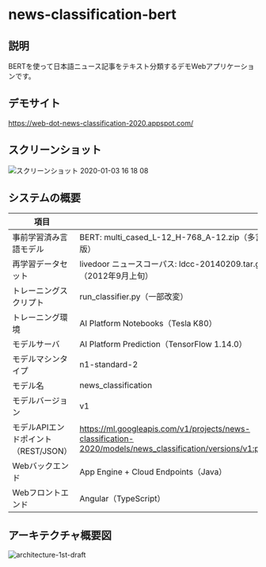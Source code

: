 # news-classification-bert

## 説明
BERTを使って日本語ニュース記事をテキスト分類するデモWebアプリケーションです。 

## デモサイト
https://web-dot-news-classification-2020.appspot.com/

## スクリーンショット
![スクリーンショット 2020-01-03 16 18 08](https://user-images.githubusercontent.com/7298626/71711638-35e45900-2e45-11ea-8523-3b1341d46781.png)

## システムの概要

| 項目 |  |
| --- | --- |
| 事前学習済み言語モデル |	BERT: multi_cased_L-12_H-768_A-12.zip（多言語版） |
| 再学習データセット |	livedoor ニュースコーパス: ldcc-20140209.tar.gz（2012年9月上旬） |
| トレーニングスクリプト |	run_classifier.py（一部改変） |
| トレーニング環境 | AI Platform Notebooks（Tesla K80） |
| モデルサーバ | AI Platform Prediction（TensorFlow 1.14.0） |
| モデルマシンタイプ |	n1-standard-2 |
| モデル名 | news_classification |
| モデルバージョン | v1 |
| モデルAPIエンドポイント（REST/JSON） | https://ml.googleapis.com/v1/projects/news-classification-2020/models/news_classification/versions/v1:predict |
| Webバックエンド |	App Engine + Cloud Endpoints（Java） |
| Webフロントエンド | Angular（TypeScript） |

## アーキテクチャ概要図

![architecture-1st-draft](https://user-images.githubusercontent.com/7298626/71759862-48b76600-2ef7-11ea-80a6-2ad358643e18.png)
